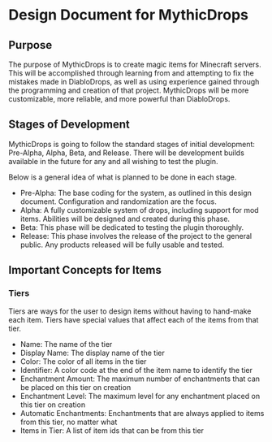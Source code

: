 # Design Document for MythicDrops

## Purpose
The purpose of MythicDrops is to create magic items for Minecraft servers. This will be accomplished through
learning from and attempting to fix the mistakes made in DiabloDrops, as well as using experience gained through
the programming and creation of that project. MythicDrops will be more customizable, more reliable, and more
powerful than DiabloDrops.

## Stages of Development
MythicDrops is going to follow the standard stages of initial development: Pre-Alpha, Alpha, Beta, and Release. There will
be development builds available in the future for any and all wishing to test the plugin.

Below is a general idea of what is planned to be done in each stage.

* Pre-Alpha: The base coding for the system, as outlined in this design document. Configuration and randomization are the focus.
* Alpha: A fully customizable system of drops, including support for mod items. Abilities will be designed and created during this phase.
* Beta: This phase will be dedicated to testing the plugin thoroughly.
* Release: This phase involves the release of the project to the general public. Any products released will be fully usable and tested.

## Important Concepts for Items
### Tiers
Tiers are ways for the user to design items without having to hand-make each item. Tiers have special values that affect each of the items from that tier.
* Name: The name of the tier
* Display Name: The display name of the tier
* Color: The color of all items in the tier
* Identifier: A color code at the end of the item name to identify the tier
* Enchantment Amount: The maximum number of enchantments that can be placed on this tier on creation
* Enchantment Level: The maximum level for any enchantment placed on this tier on creation
* Automatic Enchantments: Enchantments that are always applied to items from this tier, no matter what
* Items in Tier: A list of item ids that can be from this tier
